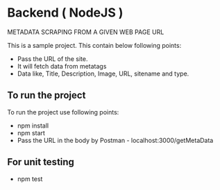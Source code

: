 # Backend ( NodeJS )
METADATA SCRAPING FROM A GIVEN WEB PAGE URL

This is a sample project. This contain below following points:

- Pass the URL of the site.
- It will fetch data from metatags
- Data like, Title, Description, Image, URL, sitename and type.

## To run the project

To run the project use following points:

- npm install
- npm start
- Pass the URL in the body by Postman - localhost:3000/getMetaData

## For unit testing

- npm test

